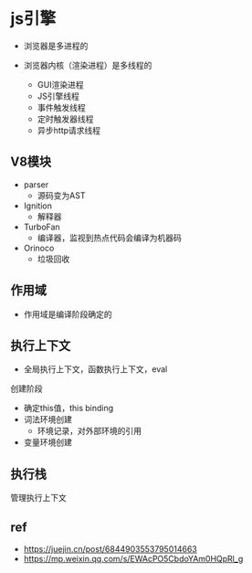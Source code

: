 # js引擎

- 浏览器是多进程的

- 浏览器内核（渲染进程）是多线程的
  - GUI渲染进程
  - JS引擎线程
  - 事件触发线程
  - 定时触发器线程
  - 异步http请求线程

## V8模块

- parser
  - 源码变为AST
- Ignition
  - 解释器
- TurboFan
  - 编译器，监视到热点代码会编译为机器码
- Orinoco
  - 垃圾回收

## 作用域

- 作用域是编译阶段确定的

## 执行上下文

- 全局执行上下文，函数执行上下文，eval

创建阶段

- 确定this值，this binding
- 词法环境创建
  - 环境记录，对外部环境的引用
- 变量环境创建

## 执行栈

管理执行上下文

## ref

- https://juejin.cn/post/6844903553795014663
- https://mp.weixin.qq.com/s/EWAcPO5CbdoYAm0HQpRl_g